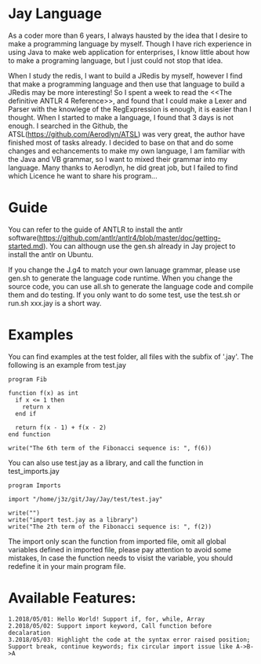 # Jay Language

As a coder more than 6 years, I always hausted by the idea that I desire to make a programming language by myself. Though I have rich experience in using Java to make web application for enterprises, I know little about how to make a programing language, but I just could not stop that idea.

When I study the redis, I want to build a JRedis by myself, however I find that make a programming language and then use that language to build a JRedis may be more interesting! So I spent a week to read the <<The definitive ANTLR 4 Reference>>, and found that I could make a Lexer and Parser with the knowlege of the RegExpression is enough, it is easier than I thought. When I started to make a language, I found that 3 days is not enough. I searched in the Github, the ATSL(https://github.com/Aerodlyn/ATSL) was very great, the author have finished most of tasks already. I decided to base on that and do some changes and echancements to make my own language, I am familiar with the Java and VB grammar, so I want to mixed their grammar into my language. Many thanks to Aerodlyn, he did great job, but I failed to find which Licence he want to share his program...

# Guide
You can refer to the guide of ANTLR to install the antlr software(https://github.com/antlr/antlr4/blob/master/doc/getting-started.md). You can althougn use the gen.sh already in Jay project to install the antlr on Ubuntu.

If you change the J.g4 to match your own lanuage grammar, please use gen.sh to generate the language code runtime. When you change the source code, you can use all.sh to generate the language code and compile them and do testing. If you only want to do some test, use the test.sh or run.sh xxx.jay is a short way.

# Examples
You can find examples at the test folder, all files with the subfix of '.jay'. The following is an example from test.jay
```
program Fib

function f(x) as int
  if x <= 1 then
    return x
  end if
  
  return f(x - 1) + f(x - 2) 
end function

write("The 6th term of the Fibonacci sequence is: ", f(6))
```
You can also use test.jay as a library, and call the function in test_imports.jay
```
program Imports

import "/home/j3z/git/Jay/Jay/test/test.jay"

write("")
write("import test.jay as a library")
write("The 2th term of the Fibonacci sequence is: ", f(2))
```
The import only scan the function from imported file, omit all global variables defined in imported file, please pay attention to avoid some mistakes, In case the function needs to visist the variable, you should redefine it in your main program file.

# Available Features:
```
1.2018/05/01: Hello World! Support if, for, while, Array
2.2018/05/02: Support import keyword, Call function before decalaration
3.2018/05/03: Highlight the code at the syntax error raised position; Support break, continue keywords; fix circular import issue like A->B->A
```
